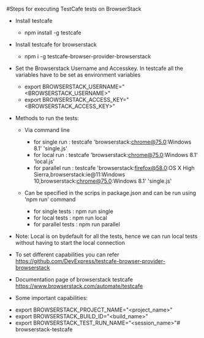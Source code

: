 #Steps for executing TestCafe tests on BrowserStack

* Install testcafe
	- npm install -g testcafe

* Install testcafe for browserstack
	- npm i -g testcafe-browser-provider-browserstack

* Set the Browserstack Username and Accesskey. In testcafe all the variables have to be set as environment variables
	- export BROWSERSTACK_USERNAME="<BROWSERSTACK_USERNAME>"
	- export BROWSERSTACK_ACCESS_KEY="<BROWSERSTACK_ACCESS_KEY>"

* Methods to run the tests:
	- Via command line
		- for single run : testcafe 'browserstack:chrome@75.0:Windows 8.1' 'single.js'
		- for local run : testcafe 'browserstack:chrome@75.0:Windows 8.1' 'local.js'
		- for parallel run :  testcafe 'browserstack:firefox@58.0:OS X High Sierra,browserstack:ie@11:Windows 10,browserstack:chrome@75.0:Windows 8.1' 'single.js'

	- Can be specified in the scrips in package.json and can be run using 'npm run' command
		- for single tests : npm run single
		- for local tests : npm run local
		- for parallel tests : npm run parallel

* Note: Local is on bydefault for all the tests, hence we can run local tests without having to start the local connection

* To set different capabilities you can refer https://github.com/DevExpress/testcafe-browser-provider-browserstack
* Documentation page of browserstack testcafe https://www.browserstack.com/automate/testcafe

* Some important capabilities:

- export BROWSERSTACK_PROJECT_NAME="<project_name>"
- export BROWSERSTACK_BUILD_ID="<build_name>"
- export BROWSERSTACK_TEST_RUN_NAME="<session_name>"# browserstack-testcafe
